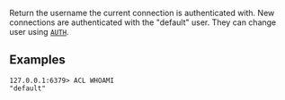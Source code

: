 Return the username the current connection is authenticated with.
New connections are authenticated with the "default" user. They
can change user using [`AUTH`](auth.md).

## Examples

```
127.0.0.1:6379> ACL WHOAMI
"default"
```
